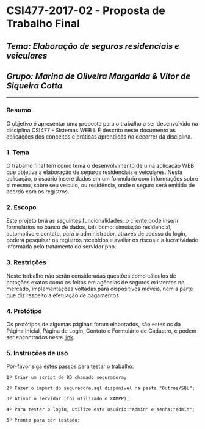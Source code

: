 
# **CSI477-2017-02 - Proposta de Trabalho Final**
## *Tema: Elaboração de seguros residenciais e veiculares*
## *Grupo: Marina de Oliveira Margarida & Vitor de Siqueira Cotta*

--------------

<!-- Descrever um resumo sobre o trabalho. -->

### Resumo
O objetivo é apresentar uma proposta para o trabalho a ser desenvolvido na disciplina CSI477 - Sistemas WEB I. É descrito neste documento as aplicações dos conceitos e práticas aprendidas no decorrer da disciplina.

<!-- Apresentar o tema. -->
### 1. Tema

  O trabalho final tem como tema o desenvolvimento de uma aplicação WEB que objetiva a elaboração de seguros residenciais e veiculares. Nesta aplicação, o usuário insere dados em um formulário com informações sobre si mesmo, sobre seu veículo, ou residência, onde o seguro será emitido de acordo com os registros.


<!-- Descrever e limitar o escopo da aplicação. -->
### 2. Escopo

  Este projeto terá as seguintes funcionalidades: o cliente pode inserir formulários no banco de dados, tais como: simulação residencial, automotivo e contato, para o administrador, através de acesso do login, poderá pesquisar os registros recebidos e avaliar os riscos e a lucratividade informada pelo tratamento do servidor php.


<!-- Apresentar restrições de funcionalidades e de escopo. -->
### 3. Restrições

  Neste trabalho não serão consideradas questões como cálculos de cotações exatos como os feitos em agências de seguros existentes no mercado, implementações voltadas para dispositivos móveis, nem a parte que diz respeito a efetuação de pagamentos.


<!-- Construir alguns protótipos para a aplicação, disponibilizá-los no Github e descrever o que foi considerado. //-->
### 4. Protótipo
  Os protótipos de algumas páginas foram elaborados, são estes os da Página Inicial, Página de Login, Contato e Formulário de Cadastro, e podem ser encontrados neste [link](https://github.com/UFOP-CSI477/2017-02-trabalho-final-elaboracao-de-seguros-residencial-e-veicular-marina-e-vitor/tree/master/Protótipos).
  
### 5. Instruções de uso
  Por-favor siga estes passos para testar o trabalho:

	1º Criar um script de BD chamado seguradora; 

	2º Fazer o import do seguradora.sql disponível na pasta "Outros/SQL"; 

	3º Ativar o servidor (foi utilizado o XAMPP); 

	4º Para testar o login, utilize este usuário:"admin" e senha:"admin"; 
	
	5º Pronto para ser testado;
